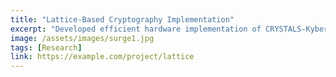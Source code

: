 ```yaml
---
title: "Lattice-Based Cryptography Implementation"
excerpt: "Developed efficient hardware implementation of CRYSTALS-Kyber post-quantum key encapsulation mechanism."
image: /assets/images/surge1.jpg
tags: [Research]
link: https://example.com/project/lattice
---
```

